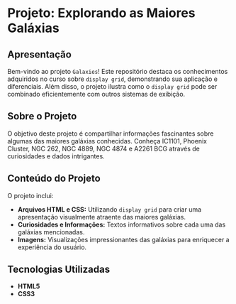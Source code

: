 # Projeto: Explorando as Maiores Galáxias

## Apresentação

Bem-vindo ao projeto `Galaxies`! Este repositório destaca os conhecimentos adquiridos no curso sobre `display grid`, demonstrando sua aplicação e diferenciais. Além disso, o projeto ilustra como o `display grid` pode ser combinado eficientemente com outros sistemas de exibição.

## Sobre o Projeto

O objetivo deste projeto é compartilhar informações fascinantes sobre algumas das maiores galáxias conhecidas. Conheça IC1101, Phoenix Cluster, NGC 262, NGC 4889, NGC 4874 e A2261 BCG através de curiosidades e dados intrigantes.

## Conteúdo do Projeto

O projeto inclui:

- **Arquivos HTML e CSS:** Utilizando `display grid` para criar uma apresentação visualmente atraente das maiores galáxias.
- **Curiosidades e Informações:** Textos informativos sobre cada uma das galáxias mencionadas.
- **Imagens:** Visualizações impressionantes das galáxias para enriquecer a experiência do usuário.

## Tecnologias Utilizadas

- **HTML5**
- **CSS3**
